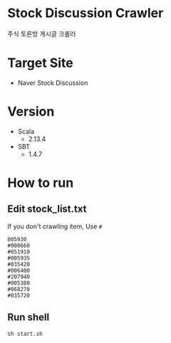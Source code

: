 # Stock Discussion Crawler
주식 토론방 게시글 크롤러

# Target Site
- Naver Stock Discussion

# Version
- Scala
  - 2.13.4
- SBT
  - 1.4.7

# How to run

## Edit stock_list.txt
If you don't crawling item, Use `#`

```text
005930
#000660
#051910
#005935
#035420
#006400
#207940
#005380
#068270
#035720
```

## Run shell
`sh start.sh`
